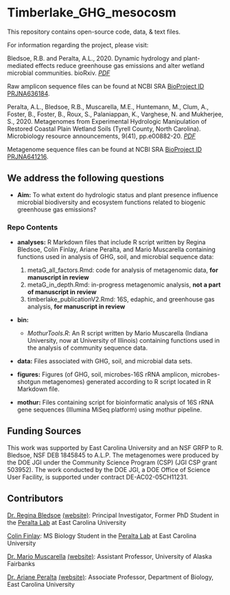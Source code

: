 # Timberlake_GHG_mesocosm

This repository contains open-source code, data, & text files.

For information regarding the project, please visit: 

Bledsoe, R.B. and Peralta, A.L., 2020. Dynamic hydrology and plant-mediated effects reduce greenhouse gas emissions and alter wetland microbial communities. bioRxiv. *[PDF](https://www.biorxiv.org/content/10.1101/2020.06.29.178533v1)*  

Raw amplicon sequence files can be found at NCBI SRA [BioProject ID PRJNA636184](https://www.ncbi.nlm.nih.gov/bioproject/PRJNA636184).

Peralta, A.L., Bledsoe, R.B., Muscarella, M.E., Huntemann, M., Clum, A., Foster, B., Foster, B., Roux, S., Palaniappan, K., Varghese, N. and Mukherjee, S., 2020. Metagenomes from Experimental Hydrologic Manipulation of Restored Coastal Plain Wetland Soils (Tyrell County, North Carolina). Microbiology resource announcements, 9(41), pp.e00882-20. *[PDF](https://journals.asm.org/doi/full/10.1128/MRA.00882-20)*  

Metagenome sequence files can be found at NCBI SRA [BioProject ID PRJNA641216](https://www.ncbi.nlm.nih.gov/bioproject/PRJNA641216).

## We address the following questions

* **Aim:** To what extent do hydrologic status and plant presence influence microbial biodiversity and ecosystem functions related to biogenic greenhouse gas emissions?

### Repo Contents

* **analyses:** R Markdown files that include R script written by Regina Bledsoe, Colin Finlay, Ariane Peralta, and Mario Muscarella containing functions used in analysis of GHG, soil, and microbial sequence data:
 	1. metaG_all_factors.Rmd: code for analysis of metagenomic data, **for manuscript in review**
 	2. metaG_in_depth.Rmd: in-progress metagenomic analysis, **not a part of manuscript in review**
 	3. timberlake_publicationV2.Rmd: 16S, edaphic, and greenhouse gas analysis, **for manuscript in review**

* **bin:** 
	* *MothurTools.R*: An R script written by Mario Muscarella (Indiana University, now at University of Illinois) containing functions used in the analysis of community sequence data.

* **data:** Files associated with GHG, soil, and microbial data sets. 

* **figures:** Figures (of GHG, soil, microbes-16S rRNA amplicon, microbes-shotgun metagenomes) generated according to R script located in R Markdown file.

* **mothur:** Files containing script for bioinformatic analysis of 16S rRNA gene sequences (Illumina MiSeq platform) using mothur pipeline.

## Funding Sources
This work was supported by East Carolina University and an NSF GRFP to R. Bledsoe, NSF DEB 1845845 to A.L.P. The metagenomes were produced by the DOE JGI under the Community Science Program (CSP) (JGI CSP grant 503952). The work conducted by the DOE JGI, a DOE Office of Science User Facility, is supported under contract DE-AC02-05CH11231.

## Contributors

[Dr. Regina Bledsoe](mailto:ginabbledsoe@gmail.com) [(website)](https://ginabbledsoe.wixsite.com/microbes): Principal Investigator, Former PhD Student in the [Peralta Lab](http://www.peraltalab.com) at East Carolina University

[Colin Finlay](mailto:finlayc21@students.ecu.edu): MS Biology Student in the [Peralta Lab](http://www.peraltalab.com) at East Carolina University

[Dr. Mario Muscarella](mario.e.muscarella@gmail.com) [(website)](http://mmuscarella.github.io/): Assistant Professor, University of Alaska Fairbanks

[Dr. Ariane Peralta](mailto:peraltaa@ecu.edu) [(website)](http://www.peraltalab.com): Associate Professor, Department of Biology, East Carolina University
